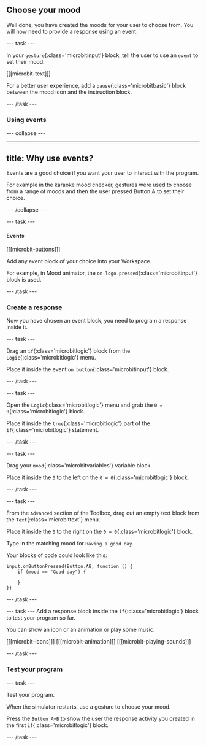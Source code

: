 ## Choose your mood

Well done, you have created the moods for your user to choose from.
You will now need to provide a response using an event. 

--- task ---

In your `gesture`{:class='microbitinput'} block, tell the user to use an `event` to set their mood.

[[[microbit-text]]]

For a better user experience, add a `pause`{:class='microbitbasic'} block between the mood icon and the instruction block.

--- /task ---

### Using events

--- collapse ---

---
title: Why use events?
---

Events are a good choice if you want your user to interact with the program. 

For example in the karaoke mood checker, gestures were used to choose from a range of moods and then the user pressed Button A to set their choice.

--- /collapse ---


--- task ---


#### Events

[[[microbit-buttons]]]

Add any event block of your choice into your Workspace.

For example, in Mood animator, the `on logo pressed`{:class='microbitinput'} block is used.

--- /task ---

### Create a response

Now you have chosen an event block, you need to program a response inside it.

--- task ---

Drag an `if`{:class='microbitlogic'} block from the `Logic`{:class='microbitlogic'} menu. 

Place it inside the event `on button`{:class='microbitinput'} block.

--- /task ---

--- task ---

Open the `Logic`{:class='microbitlogic'} menu and grab the `0 = 0`{:class='microbitlogic'} block. 

Place it inside the `true`{:class='microbitlogic'} part of the `if`{:class='microbitlogic'} statement.

--- /task ---

--- task ---

Drag your `mood`{:class='microbitvariables'} variable block.

Place it inside the `0` to the left on the `0 = 0`{:class='microbitlogic'} block.

--- /task ---

--- task ---

From the `Advanced` section of the Toolbox, drag out an empty text block from the `Text`{:class='microbittext'} menu.

Place it inside the `0` to the right on the `0 = 0`{:class='microbitlogic'} block.

Type in the matching mood for `Having a good day`

Your blocks of code could look like this:

```microbit
input.onButtonPressed(Button.AB, function () {
    if (mood == "Good day") {
    	
    }
})
```

--- /task ---

--- task ---
Add a response block inside the `if`{:class='microbitlogic'} block to test your program so far.

You can show an icon or an animation or play some music.

[[[microbit-icons]]]
[[[microbit-animation]]]
[[[microbit-playing-sounds]]]

--- /task ---

### Test your program

--- task ---

Test your program. 

When the simulator restarts, use a gesture to choose your mood.

Press the `Button A+B` to show the user the response activity you created in the first `if`{:class='microbitlogic'} block.

--- /task ---
